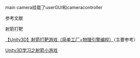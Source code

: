main camera挂载了userGUI和cameracontroller

参考文献

射箭打靶

[【Unity3D】射箭打靶游戏（简单工厂+物理引擎编程）](https://www.cnblogs.com/xieyuanzhen-Feather/p/6666586.html)（主要参考）

[Unity3D学习之射箭小游戏](https://blog.csdn.net/Kiloveyousmile/article/details/69491549)